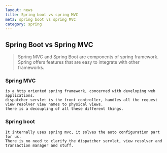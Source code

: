 ```yaml
---
layout: news
title: Spring boot vs spring MVC
meta: spring boot vs spring MVC
category: spring
---
```

## Spring Boot vs Spring MVC

> Spring MVC and Spring Boot are components of spring framework. Spring offers features that are easy to integrate with other frameworks.

### Spring MVC
    is a http oriented spring framework, concerned with developing web applications. 
    dispatcher servlet is the front controller, handles all the request
    view resolver view names to physical views.
    there is a decoupling of all these different things. 

### Spring boot
    It internally uses spring mvc, it solves the auto configuration part for us. 
    There is no need to clarify the dispatcher servlet, view resolver and transaction manager and stuff. 